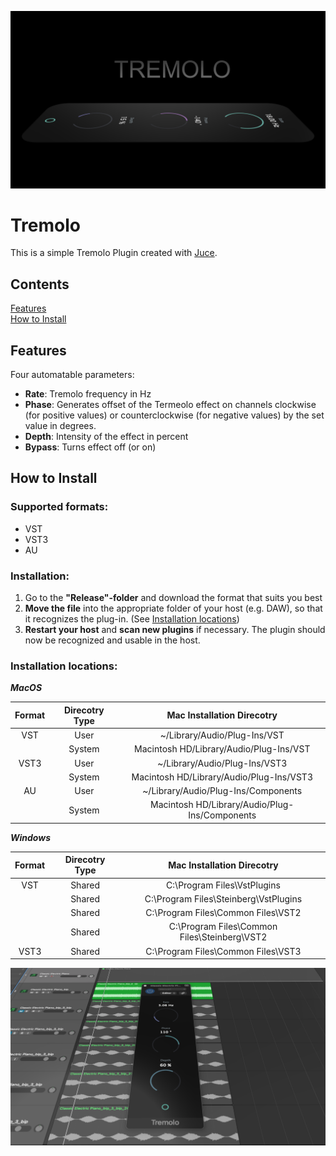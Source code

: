 ![header with Plugin preview](docs/images/readmeHeader.png)
# Tremolo
This is a simple Tremolo Plugin created with [Juce](https://juce.com/).

## Contents
[Features](#features)  
[How to Install](#how-to-Install)
 
## Features
Four automatable parameters: 
 
* **Rate**: Tremolo frequency in Hz
* **Phase**: Generates offset of the Termeolo effect on channels clockwise (for positive values) or counterclockwise (for negative values) by the set value in degrees.
* **Depth**: Intensity of the effect in percent
* **Bypass**: Turns effect off (or on)

## How to Install

### Supported formats:

* VST
* VST3
* AU

### Installation:
1. Go to the **"Release"-folder** and download the format that suits you best
2. **Move the file** into the appropriate folder of your host (e.g. DAW), so that it recognizes the plug-in. (See [Installation locations](#installation-locations))
3. **Restart your host** and **scan new plugins** if necessary. The plugin should now be recognized and usable in the host.

### Installation locations:


**_MacOS_**

| Format | Direcotry Type |           Mac Installation Direcotry           |
|:------:|:--------------:|:----------------------------------------------:|
| VST    | User           | ~/Library/Audio/Plug-Ins/VST                   |
|        | System         | Macintosh HD/Library/Audio/Plug-Ins/VST        |
| VST3   | User           | ~/Library/Audio/Plug-Ins/VST3                  |
|        | System         | Macintosh HD/Library/Audio/Plug-Ins/VST3       |
| AU     | User           | ~/Library/Audio/Plug-Ins/Components            |
|        | System         | Macintosh HD/Library/Audio/Plug-Ins/Components |

**_Windows_**

| Format 	| Direcotry Type 	|          Mac Installation Direcotry          	|
|:------:	|:--------------:	|:--------------------------------------------:	|
| VST    	| Shared         	| C:\Program Files\VstPlugins                  	|
|        	| Shared         	| C:\Program Files\Steinberg\VstPlugins        	|
|        	| Shared         	| C:\Program Files\Common Files\VST2           	|
|        	| Shared         	| C:\Program Files\Common Files\Steinberg\VST2 	|
| VST3   	| Shared         	| C:\Program Files\Common Files\VST3           	|




 ![preview of the plugin in logic x](docs/images/tremoloLogicX.png)
